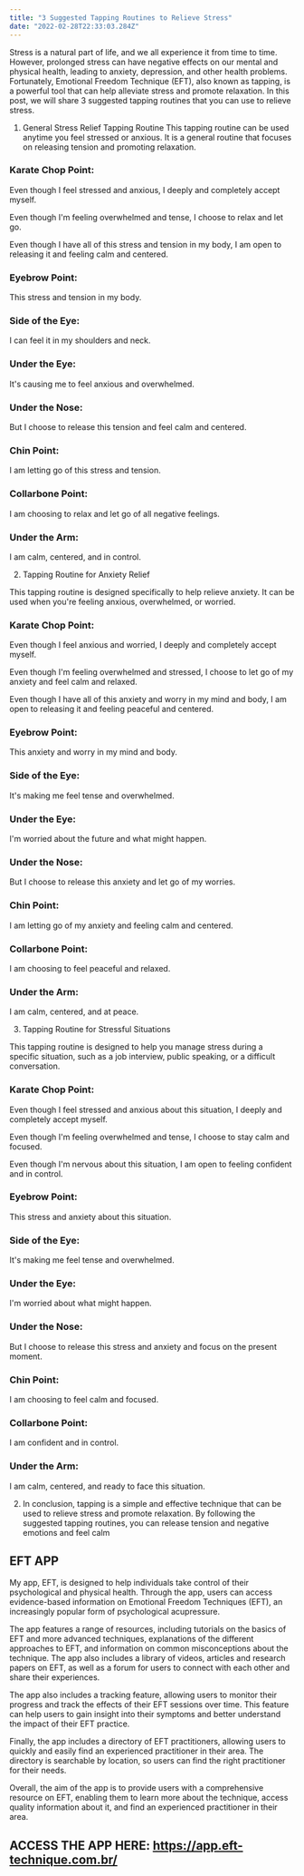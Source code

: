 ```yaml
---
title: "3 Suggested Tapping Routines to Relieve Stress"
date: "2022-02-28T22:33:03.284Z"
---
```


Stress is a natural part of life, and we all experience it from time to time. However, prolonged stress can have negative effects on our mental and physical health, leading to anxiety, depression, and other health problems. Fortunately, Emotional Freedom Technique (EFT), also known as tapping, is a powerful tool that can help alleviate stress and promote relaxation. In this post, we will share 3 suggested tapping routines that you can use to relieve stress.

1. General Stress Relief Tapping Routine
   This tapping routine can be used anytime you feel stressed or anxious. It is a general routine that focuses on releasing tension and promoting relaxation.

### Karate Chop Point:

Even though I feel stressed and anxious, I deeply and completely accept myself.

Even though I'm feeling overwhelmed and tense, I choose to relax and let go.

Even though I have all of this stress and tension in my body, I am open to releasing it and feeling calm and centered.

### Eyebrow Point:

This stress and tension in my body.

### Side of the Eye:

I can feel it in my shoulders and neck.

### Under the Eye:

It's causing me to feel anxious and overwhelmed.

### Under the Nose:

But I choose to release this tension and feel calm and centered.

### Chin Point:

I am letting go of this stress and tension.

### Collarbone Point:

I am choosing to relax and let go of all negative feelings.

### Under the Arm:

I am calm, centered, and in control.

2. Tapping Routine for Anxiety Relief

This tapping routine is designed specifically to help relieve anxiety. It can be used when you're feeling anxious, overwhelmed, or worried.

### Karate Chop Point:

Even though I feel anxious and worried, I deeply and completely accept myself.

Even though I'm feeling overwhelmed and stressed, I choose to let go of my anxiety and feel calm and relaxed.

Even though I have all of this anxiety and worry in my mind and body, I am open to releasing it and feeling peaceful and centered.

### Eyebrow Point:

This anxiety and worry in my mind and body.

### Side of the Eye:

It's making me feel tense and overwhelmed.

### Under the Eye:

I'm worried about the future and what might happen.

### Under the Nose:

But I choose to release this anxiety and let go of my worries.

### Chin Point:

I am letting go of my anxiety and feeling calm and centered.

### Collarbone Point:

I am choosing to feel peaceful and relaxed.

### Under the Arm:

I am calm, centered, and at peace.

3. Tapping Routine for Stressful Situations

This tapping routine is designed to help you manage stress during a specific situation, such as a job interview, public speaking, or a difficult conversation.

### Karate Chop Point:

Even though I feel stressed and anxious about this situation, I deeply and completely accept myself.

Even though I'm feeling overwhelmed and tense, I choose to stay calm and focused.

Even though I'm nervous about this situation, I am open to feeling confident and in control.

### Eyebrow Point:

This stress and anxiety about this situation.

### Side of the Eye:

It's making me feel tense and overwhelmed.

### Under the Eye:

I'm worried about what might happen.

### Under the Nose:

But I choose to release this stress and anxiety and focus on the present moment.

### Chin Point:

I am choosing to feel calm and focused.

### Collarbone Point:

I am confident and in control.

### Under the Arm:

I am calm, centered, and ready to face this situation.

2. In conclusion, tapping is a simple and effective technique that can be used to relieve stress and promote relaxation. By following the suggested tapping routines, you can release tension and negative emotions and feel calm

## EFT APP

My app, EFT, is designed to help individuals take control of their psychological and physical health. Through the app, users can access evidence-based information on Emotional Freedom Techniques (EFT), an increasingly popular form of psychological acupressure.

The app features a range of resources, including tutorials on the basics of EFT and more advanced techniques, explanations of the different approaches to EFT, and information on common misconceptions about the technique. The app also includes a library of videos, articles and research papers on EFT, as well as a forum for users to connect with each other and share their experiences.

The app also includes a tracking feature, allowing users to monitor their progress and track the effects of their EFT sessions over time. This feature can help users to gain insight into their symptoms and better understand the impact of their EFT practice.

Finally, the app includes a directory of EFT practitioners, allowing users to quickly and easily find an experienced practitioner in their area. The directory is searchable by location, so users can find the right practitioner for their needs.

Overall, the aim of the app is to provide users with a comprehensive resource on EFT, enabling them to learn more about the technique, access quality information about it, and find an experienced practitioner in their area.

## ACCESS THE APP HERE: https://app.eft-technique.com.br/
